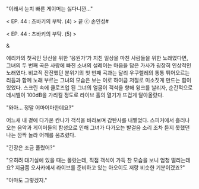 "이래서 눈치 빠른 게이머는 싫다니깐..."

< EP. 44 : 츠바키의 부탁. (4) > 끝
ⓒ 손인성#

< EP. 44 : 츠바키의 부탁. (5) >

& 

에리카의 첫곡인 당신을 위한 '응원가'가 지친 일상을 마친 사람들을 위한 노래였다면, 그녀의 두 번째 곡은 사랑에 빠진 소녀의 설레이는 마음을 담은 가사가 굉장히 인상적인 노래였다. 
비교적 잔잔했던 분위기의 첫 번째 곡과는 달리 우쿠렐레의 통통 튀어오르는 리듬과 함께 노래 부르는 그녀의 모습은 보는 이로 하여금 저절로 미소짓게 만드는 힘이 있었다. 
스크린 속에 클로즈업 된 그녀의 얼굴이 객석을 향해 윙크를 날리자, 순간적으로 데시벨이 100dB을 가리킬 정도로 라이브 홀의 열기가 뜨겁게 달아올랐다. 

"와아... 정말 어마어마한데요?" 

어느새 내 곁에 다가온 칸나가 객석을 바라보며 감탄사를 내뱉었다. 
스피커에서 흘러나오는 음악과 게이머들의 함성으로 인해 그녀가 다가오는 발걸음 소리 조차 듣지 못했던 나는 깜짝 놀라 어깨를 움츠렸다. 

"긴장은 조금 풀렸어?" 

"오히려 대기실에 있을 때는 몰랐는데, 직접 객석이 가득 찬 모습을 보니 엄청 떨리는데요? 지금쯤 오사카에서 라이브를 준비하고 있는 아오이도 저랑 비슷한 기분이겠죠?" 

"아마도 그렇겠지." 